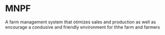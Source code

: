 # MNPF
A farm management system that otimizes sales and production as well as encourage a condusive and friendly environment for thhe farm and farmers
